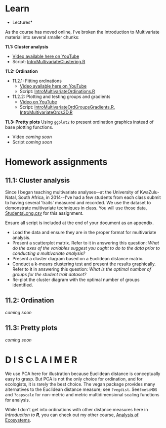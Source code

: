 # Learn

* Lectures* 

As the course has moved online, I've broken the Introduction to Multivariate material into several smaller chunks:

**11.1: Cluster analysis** 
* [Video available here on YouTube](https://youtu.be/3FFerYQbb-0) 
* Script: [IntroMultivariateClustering.R](https://github.com/devanmcg/IntroRangeR/blob/master/11_IntroMultivariate/IntroMultivariateClustering.R) 

**11.2: Ordination** 
* 11.2.1: Fitting ordinations 
  - [Video available here on YouTube](https://youtu.be/UsUbpj6C4QA)
  - Script: [IntroMultivariateOrdinations.R](https://github.com/devanmcg/IntroRangeR/blob/master/11_IntroMultivariate/IntroMultivariateOrdinations.R)
* 11.2.2: Plotting and testing groups and gradients
  - [Video on YouTube](https://youtu.be/HOQEtTofbjg)
  - Script: [IntroMultivariateOrdGroupsGradients.R](https://github.com/devanmcg/IntroRangeR/blob/master/11_IntroMultivariate/IntroMultivariateOrdGroupsGradients.R), [IntroMultivariateOrds3D.R](https://github.com/devanmcg/IntroRangeR/blob/master/11_IntroMultivariate/IntroMultivariateOrds3D.R)

**11.3: Pretty plots** 
Using `ggplot2` to present ordination graphics instead of base plotting functions.
 * Video *coming soon*
 * Script *coming soon*

# Homework assignments 

## 11.1: Cluster analysis

Since I began teaching multivariate analyses--at the University of KwaZulu-Natal, South Africa, in 2014--I've had a few students from each class submit to having several 'traits' measured and recorded. 
We use the dataset to demonstrate multivariate techniques in class. 
You will use those data, [StudentsLong.csv](https://github.com/devanmcg/IntroRangeR/raw/master/data/StudentsLong.csv) for this assignment. 

Ensure all script is included at the end of your document as an appendix. 

* Load the data and ensure they are in the proper format for multivariate analysis. 
* Present a scatterplot matrix. 
Refer to it in answering this question: *What do the axes of the variables suggest you ought to do to the data prior to conducting a multivariate analysis?*
* Present a cluster diagram based on a Euclidean distance matrix.
* Conduct a k-means clustering test and present the results graphically. 
Refer to it in answering this question: *What is the optimal number of groups for the student trait dataset?*
* Re-plot the cluster diagram with the optimal number of groups identified.

## 11.2: Ordination 

*coming soon*

## 11.3: Pretty plots

*coming soon*


# D I S C L A I M E R

We use PCA here for illustration because Euclidean distance is conceptually easy to grasp. 
But PCA is not the only choice for ordination, and for ecologists, it is rarely the best choice. 
The vegan package provides many alternatives to the Euclidean distance measure;  see `?vegdist`.
See`?metaMDS` and `?capscale` for non-metric and metric multidimensional scaling functions for analysis.

While I don't get into ordinations with other distance measures here in *Introduction to* ***R***, you can check out my other course, [Analysis of Ecosystems](https://github.com/devanmcg/rangeR/tree/master/Analysis%20of%20Ecosystems). 
